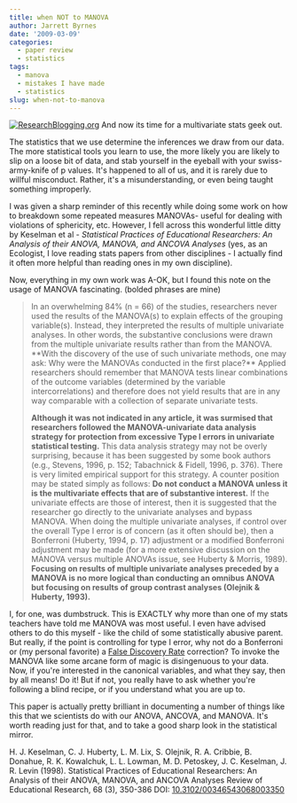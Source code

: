 ```yaml
---
title: when NOT to MANOVA
author: Jarrett Byrnes
date: '2009-03-09'
categories:
  - paper review
  - statistics
tags:
  - manova
  - mistakes I have made
  - statistics
slug: when-not-to-manova
---
```


[![ResearchBlogging.org](http://www.researchblogging.org/public/citation_icons/rb2_large_gray.png)](http://www.researchblogging.org)
And now its time for a multivariate stats geek out.

The statistics that we use determine the inferences we draw from our data.  The more statistical tools you learn to use, the more likely you are likely to slip on a loose bit of data, and stab yourself in the eyeball with your swiss-army-knife of p values.  It's happened to all of us, and it is rarely due to willful misconduct.  Rather, it's a misunderstanding, or even being taught something improperly.

I was given a sharp reminder of this recently while doing some work on how to breakdown some repeated measures MANOVAs- useful for dealing with violations of sphericity, etc.  However, I fell across this wonderful little ditty by Keselman et al - _Statistical Practices of Educational Researchers: An Analysis of their ANOVA, MANOVA, and ANCOVA Analyses_ (yes, as an Ecologist, I love reading stats papers from other disciplines - I actually find it often more helpful than reading ones in my own discipline).

Now, everything in my own work was A-OK, but I found this note on the usage of MANOVA fascinating. (bolded phrases are mine)

<blockquote>In an overwhelming 84% (n = 66) of the studies, researchers never used the results of the MANOVA(s) to explain effects of the grouping variable(s). Instead, they interpreted the results of multiple univariate analyses. In other words, the substantive conclusions were drawn from the multiple univariate results rather than from the MANOVA. **With the discovery of the use of such univariate methods, one may ask: Why were the MANOVAs conducted in the first place?** Applied researchers should remember that MANOVA tests linear combinations of the outcome variables (determined by the variable intercorrelations) and therefore does not yield results that are in any way comparable with a collection of separate univariate tests.

**Although it was not indicated in any article, it was surmised that researchers followed the MANOVA-univariate data analysis strategy for protection from excessive Type I errors in univariate statistical testing.** This data analysis strategy may not be overly surprising, because it has been suggested by some book authors (e.g., Stevens, 1996, p. 152; Tabachnick & Fidell, 1996, p. 376). There is very limited empirical support for this strategy. A counter position may be stated simply as follows: **Do not conduct a MANOVA unless it is the multivariate effects that are of substantive interest.** If the univariate effects are those of interest, then it is suggested that the researcher go directly to the univariate analyses and bypass MANOVA. When doing the multiple univariate analyses, if control over the overall Type I error is of concern (as it often should be), then a Bonferroni (Huberty, 1994, p. 17) adjustment or a modified Bonferroni adjustment may be made (for a more extensive discussion on the MANOVA versus multiple ANOVAs issue, see Huberty & Morris, 1989). **Focusing on results of multiple univariate analyses preceded by a MANOVA is no more logical than conducting an omnibus ANOVA but focusing on results of group contrast analyses (Olejnik & Huberty, 1993).**
</blockquote>

I, for one, was dumbstruck.  This is EXACTLY why more than one of my stats teachers have told me MANOVA was most useful.  I even have advised others to do this myself - like the child of some statistically abusive parent.  But really, if the point is controlling for type I error, why not do a Bonferroni or (my personal favorite) a [False Discovery Rate](http://en.wikipedia.org/wiki/False_discovery_rate) correction? To invoke the MANOVA like some arcane form of magic is disingenuous to your data.  Now, if you're interested in the canonical variables, and what they say, then by all means!  Do it!  But if not, you really have to ask whether you're following a blind recipe, or if you understand what you are up to.

This paper is actually pretty brilliant in documenting a number of things like this that we scientists do with our ANOVA, ANCOVA, and MANOVA.  It's worth reading just for that, and to take a good sharp look in the statistical mirror.

H. J. Keselman, C. J. Huberty, L. M. Lix, S. Olejnik, R. A. Cribbie, B. Donahue, R. K. Kowalchuk, L. L. Lowman, M. D. Petoskey, J. C. Keselman, J. R. Levin (1998). Statistical Practices of Educational Researchers: An Analysis of their ANOVA, MANOVA, and ANCOVA Analyses Review of Educational Research, 68 (3), 350-386 DOI: [10.3102/00346543068003350](http://dx.doi.org/10.3102/00346543068003350)
